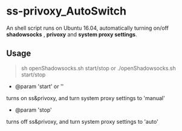 # ss-privoxy_AutoSwitch

An shell script runs on Ubuntu 16.04, automatically turning on/off  **shadowsocks** , **privoxy** and **system proxy settings**.

## Usage
> sh openShadowsocks.sh start/stop
or
./openShadowsocks.sh start/stop

* @param 'start' or ''

turns on ss&privoxy, and turn system proxy settings to 'manual'

* @param 'stop'

turns off ss&privoxy, and turn system proxy settings to 'auto'
